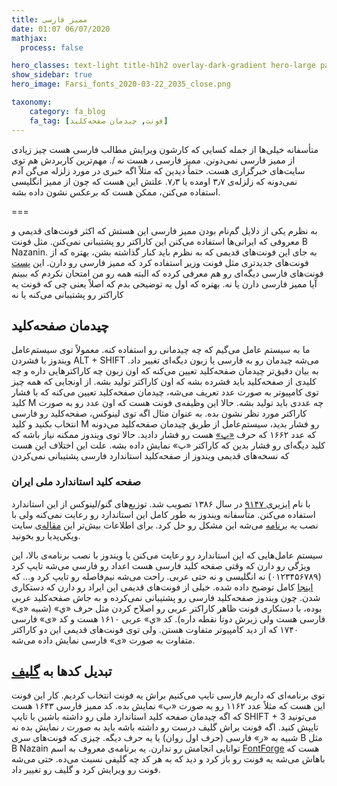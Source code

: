 ```yaml
---
title: ممیز فارسی
date: 01:07 06/07/2020 
mathjax:
  process: false

hero_classes: text-light title-h1h2 overlay-dark-gradient hero-large parallax
show_sidebar: true
hero_image: Farsi_fonts_2020-03-22_2035_close.png

taxonomy:
    category: fa_blog
    fa_tag: [فونت, چیدمان صفحه‌کلید]
---
```


متأسفانه خیلی‌ها از جمله کسایی که کارشون ویرایش مطالب فارسی هست چیز زیادی از ممیز فارسی نمی‌دونن. ممیز فارسی ٫ هست نه /. مهم‌ترین کاربردش هم توی سایت‌های خبرگزاری هست. حتماً دیدین که مثلاً اگه خبری در مورد زلزله می‌گن آدم نمی‌دونه که زلزله‌ی ۳٫۷ اومده یا ۷٫۳. علتش این هست که چون از ممیز انگلیسی استفاده می‌کنن، ممکن هست که برعکس نشون داده بشه.

===

به نظرم یکی از دلایل گم‌نام بودن ممیز فارسی این هستش که اکثر فونت‌های قدیمی و معروفی که ایرانی‌ها استفاده می‌کنن این کاراکتر رو پشتیبانی نمی‌کنن. مثل فونت B Nazanin. به جای این فونت‌های قدیمی که به نظرم باید کنار گذاشته بشن، بهتره که از فونت‌های جدید‌تری مثل فونت‌ [وزیر](https://github.com/rastikerdar/vazir-font) استفاده کرد که ممیز فارسی رو دارن. این [پست](http://poorya-zaree.ir/blog/%D8%A8%D9%87%D8%AA%D8%B1%DB%8C%D9%86-%D9%81%D9%88%D9%86%D8%AA-%D9%87%D8%A7%DB%8C-%D8%A2%D8%B2%D8%A7%D8%AF-%D9%81%D8%A7%D8%B1%D8%B3%DB%8C-%D8%A2%D8%B2%D8%A7%D8%AF-%DA%A9%D8%AF%D8%A7%D9%85%D9%86%D8%AF/?i=1) فونت‌های فارسی دیگه‌ای رو هم معرفی کرده که البته همه رو من امتحان نکردم که ببینم آیا ممیز فارسی دارن یا نه. بهتره که اول یه توضیحی بدم که اصلاً یعنی چی که فونت یه کاراکتر رو پشتیبانی می‌کنه یا نه

## چیدمان صفحه‌کلید

ما به سیستم عامل می‌گیم که چه چیدمانی رو استفاده کنه. معمولاً توی سیستم‌عامل ویندوز با فشردن ALT + SHIFT می‌شه چیدمان رو به فارسی یا زبون دیگه‌ای تغییر داد. به بیان دقیق‌تر چیدمان صفحه‌کلید تعیین می‌کنه که اون زبون چه کاراکترهایی داره و چه کلیدی از صفحه‌کلید باید فشرده بشه که اون کاراکتر تولید بشه. از اونجایی که همه چیز توی کامپیوتر به صورت عدد تعریف می‌شه، چیدمان صفحه‌کلید تعیین می‌کنه که با فشار کلید M چه عددی باید تولید بشه. حالا این وظیفه‌ی فونت هست که اون عدد رو به صورت کاراکتر مورد نظر نشون بده. به عنوان مثال اگه توی لینوکس، صفحه‌کلید رو فارسی انتخاب بکنید و کلید M رو فشار بدید، سیستم‌عامل از طریق چیدمان صفحه‌کلید می‌دونه که عدد ۱۶۶۲ که حرف [«پ»](https://en.wikipedia.org/wiki/Pe_(Persian_letter)) هست رو فشار دادید. حالا توی ویندوز ممکنه نیاز باشه که کلید دیگه‌ای رو فشار بدین که کاراکتر «پ» نمایش داده بشه. علت این اختلاف این هست که نسخه‌های قدیمی ویندوز از صفحه‌کلید استاندارد فارسی پشتیبانی نمی‌کردن

### صفحه کلید استاندارد ملی ایران

با نام [ایزیری ۹۱۴۷](https://fa.wikipedia.org/wiki/%D8%A7%DB%8C%D8%B2%DB%8C%D8%B1%DB%8C_%DB%B9%DB%B1%DB%B4%DB%B7) در سال ۱۳۸۶ تصویب شد. توزیع‌های گنو/لینوکس از این استاندارد استفاده می‌کنن. متأسفانه ویندوز به طور کامل این استاندارد رو رعایت نمی‌کنه ولی با نصب یه [برنامه](http://persian-computing.org/download/Iranian_Standard_Persian_Keyboard_(ISIRI_9147)_(Version_2.0).zip) می‌شه این مشکل رو حل کرد. برای اطلاعات بیش‌تر این [مقاله‌ی](https://fa.wikipedia.org/wiki/%D9%88%DB%8C%DA%A9%DB%8C%E2%80%8C%D9%BE%D8%AF%DB%8C%D8%A7:%D8%B5%D9%81%D8%AD%D9%87%E2%80%8C%DA%A9%D9%84%DB%8C%D8%AF_%D9%81%D8%A7%D8%B1%D8%B3%DB%8C) سایت ویکی‌پدیا رو بخونید.

سیستم عامل‌هایی که این استاندارد رو رعایت می‌کنن یا ویندوز با نصب برنامه‌ی بالا، این ویژگی رو دارن که وقتی صفحه کلید فارسی هست اعداد رو فارسی می‌شه تایپ کرد (۰۱۲۳۴۵۶۷۸۹) نه انگلیسی و نه حتی عربی. راحت می‌شه نیم‌فاصله رو تایپ کرد و… که [اینجا](https://fa.wikipedia.org/wiki/%D9%88%DB%8C%DA%A9%DB%8C%E2%80%8C%D9%BE%D8%AF%DB%8C%D8%A7:%D8%B5%D9%81%D8%AD%D9%87%E2%80%8C%DA%A9%D9%84%DB%8C%D8%AF_%D9%81%D8%A7%D8%B1%D8%B3%DB%8C) کامل توضیح داده شده. خیلی از فونت‌های قدیمی این ایراد رو دارن که دستکاری شدن. چون ویندوز صفحه‌کلید فارسی رو پشتیبانی نمی‌کرده و به جاش صفحه‌کلید عربی بوده، با دستکاری فونت ظاهر کاراکتر عربی رو اصلاح کردن مثل حرف «ي» (شبیه «ی» فارسی هست ولی زیرش دوتا نقطه داره). کد «ي» عربی ۱۶۱۰ هست و کد «ی» فارسی ۱۷۴۰ که از دید کامپیوتر متفاوت هستن. ولی توی فونت‌های قدیمی این دو کاراکتر متفاوت به صورت «ی» فارسی نمایش داده می‌شه.

## تبدیل کدها به [گلیف](https://fa.wikipedia.org/wiki/%DA%AF%D9%84%DB%8C%D9%81)

توی برنامه‌ای که داریم فارسی تایپ می‌کنیم براش یه فونت انتخاب کردیم. کار این فونت این هست که مثلاً عدد ۱۱۶۲ رو به صورت «پ» نمایش بده. کد ممیز فارسی ۱۶۴۳ هست که اگه چیدمان صفحه کلید استاندارد ملی رو داشته باشین با تایپ SHIFT + 3 می‌تونید تایپش کنید. اگه فونت براش گلیف درست رو داشته باشه باید به صورت ٫ نمایش بده نه شبیه به «ر» فارسی (حرف اول روان) یا یه حرف دیگه. چیزی که فونت‌های سری B مثل B Nazain توانایی انجامش رو ندارن. یه برنامه‌ی معروف به اسم [FontForge](https://fontforge.org/en-US/downloads/) هست که باهاش می‌شه یه فونت رو باز کرد و دید که به هر کد چه گلیفی نسبت می‌ده. حتی می‌شه فونت رو ویرایش کرد و گلیف رو تغییر داد.
